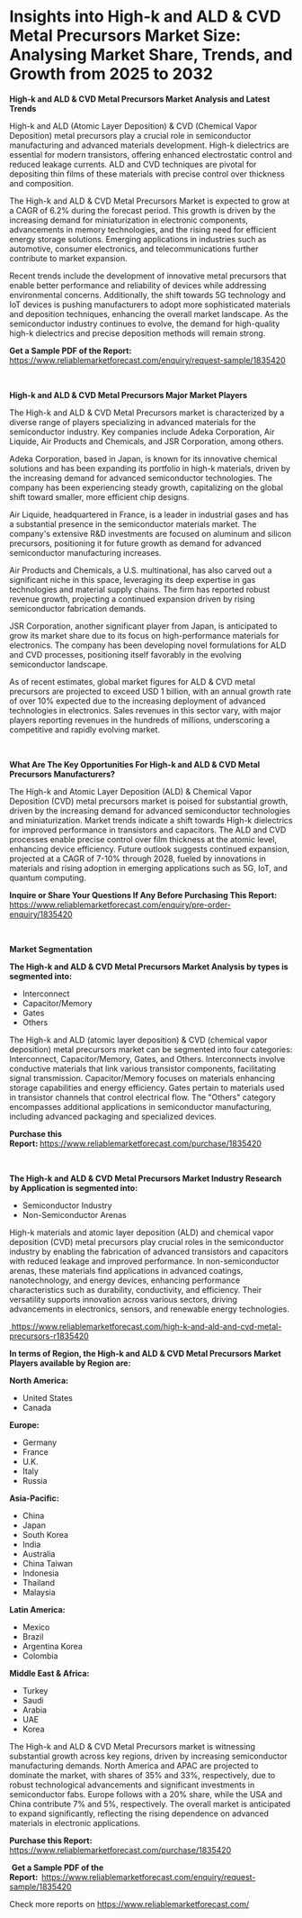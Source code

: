 <p><h1>Insights into High-k and ALD & CVD Metal Precursors Market Size: Analysing Market Share, Trends, and Growth from 2025 to 2032</h1></p><p><strong>High-k and ALD & CVD Metal Precursors Market Analysis and Latest Trends</strong></p>
<p><p>High-k and ALD (Atomic Layer Deposition) & CVD (Chemical Vapor Deposition) metal precursors play a crucial role in semiconductor manufacturing and advanced materials development. High-k dielectrics are essential for modern transistors, offering enhanced electrostatic control and reduced leakage currents. ALD and CVD techniques are pivotal for depositing thin films of these materials with precise control over thickness and composition.</p><p>The High-k and ALD & CVD Metal Precursors Market is expected to grow at a CAGR of 6.2% during the forecast period. This growth is driven by the increasing demand for miniaturization in electronic components, advancements in memory technologies, and the rising need for efficient energy storage solutions. Emerging applications in industries such as automotive, consumer electronics, and telecommunications further contribute to market expansion.</p><p>Recent trends include the development of innovative metal precursors that enable better performance and reliability of devices while addressing environmental concerns. Additionally, the shift towards 5G technology and IoT devices is pushing manufacturers to adopt more sophisticated materials and deposition techniques, enhancing the overall market landscape. As the semiconductor industry continues to evolve, the demand for high-quality high-k dielectrics and precise deposition methods will remain strong.</p></p>
<p><strong>Get a Sample PDF of the Report:&nbsp;</strong> <a href="https://www.reliablemarketforecast.com/enquiry/request-sample/1835420?utm_campaign=3071&utm_medium=2&utm_source=Github&utm_content=ia&utm_term=26032025&utm_id=high-k-and-ald-cvd-metal-precursors">https://www.reliablemarketforecast.com/enquiry/request-sample/1835420</a></p>
<p>&nbsp;</p>
<p><strong>High-k and ALD & CVD Metal Precursors Major Market Players</strong></p>
<p><p>The High-k and ALD & CVD Metal Precursors market is characterized by a diverse range of players specializing in advanced materials for the semiconductor industry. Key companies include Adeka Corporation, Air Liquide, Air Products and Chemicals, and JSR Corporation, among others. </p><p>Adeka Corporation, based in Japan, is known for its innovative chemical solutions and has been expanding its portfolio in high-k materials, driven by the increasing demand for advanced semiconductor technologies. The company has been experiencing steady growth, capitalizing on the global shift toward smaller, more efficient chip designs.</p><p>Air Liquide, headquartered in France, is a leader in industrial gases and has a substantial presence in the semiconductor materials market. The company's extensive R&D investments are focused on aluminum and silicon precursors, positioning it for future growth as demand for advanced semiconductor manufacturing increases.</p><p>Air Products and Chemicals, a U.S. multinational, has also carved out a significant niche in this space, leveraging its deep expertise in gas technologies and material supply chains. The firm has reported robust revenue growth, projecting a continued expansion driven by rising semiconductor fabrication demands.</p><p>JSR Corporation, another significant player from Japan, is anticipated to grow its market share due to its focus on high-performance materials for electronics. The company has been developing novel formulations for ALD and CVD processes, positioning itself favorably in the evolving semiconductor landscape.</p><p>As of recent estimates, global market figures for ALD & CVD metal precursors are projected to exceed USD 1 billion, with an annual growth rate of over 10% expected due to the increasing deployment of advanced technologies in electronics. Sales revenues in this sector vary, with major players reporting revenues in the hundreds of millions, underscoring a competitive and rapidly evolving market.</p></p>
<p>&nbsp;</p>
<p><strong>What Are The Key Opportunities For High-k and ALD & CVD Metal Precursors Manufacturers?</strong></p>
<p><p>The High-k and Atomic Layer Deposition (ALD) & Chemical Vapor Deposition (CVD) metal precursors market is poised for substantial growth, driven by the increasing demand for advanced semiconductor technologies and miniaturization. Market trends indicate a shift towards High-k dielectrics for improved performance in transistors and capacitors. The ALD and CVD processes enable precise control over film thickness at the atomic level, enhancing device efficiency. Future outlook suggests continued expansion, projected at a CAGR of 7-10% through 2028, fueled by innovations in materials and rising adoption in emerging applications such as 5G, IoT, and quantum computing.</p></p>
<p><strong>Inquire or Share Your Questions If Any Before Purchasing This Report:</strong> <a href="https://www.reliablemarketforecast.com/enquiry/pre-order-enquiry/1835420?utm_campaign=3071&utm_medium=2&utm_source=Github&utm_content=ia&utm_term=26032025&utm_id=high-k-and-ald-cvd-metal-precursors">https://www.reliablemarketforecast.com/enquiry/pre-order-enquiry/1835420</a></p>
<p>&nbsp;</p>
<p><strong>Market Segmentation</strong></p>
<p><strong>The High-k and ALD & CVD Metal Precursors Market Analysis by types is segmented into:</strong></p>
<p><ul><li>Interconnect</li><li>Capacitor/Memory</li><li>Gates</li><li>Others</li></ul></p>
<p><p>The High-k and ALD (atomic layer deposition) & CVD (chemical vapor deposition) metal precursors market can be segmented into four categories: Interconnect, Capacitor/Memory, Gates, and Others. Interconnects involve conductive materials that link various transistor components, facilitating signal transmission. Capacitor/Memory focuses on materials enhancing storage capabilities and energy efficiency. Gates pertain to materials used in transistor channels that control electrical flow. The "Others" category encompasses additional applications in semiconductor manufacturing, including advanced packaging and specialized devices.</p></p>
<p><strong>Purchase this Report:&nbsp;</strong><a href="https://www.reliablemarketforecast.com/purchase/1835420?utm_campaign=3071&utm_medium=2&utm_source=Github&utm_content=ia&utm_term=26032025&utm_id=high-k-and-ald-cvd-metal-precursors">https://www.reliablemarketforecast.com/purchase/1835420</a></p>
<p>&nbsp;</p>
<p><strong>The High-k and ALD & CVD Metal Precursors Market Industry Research by Application is segmented into:</strong></p>
<p><ul><li>Semiconductor Industry</li><li>Non-Semiconductor Arenas</li></ul></p>
<p><p>High-k materials and atomic layer deposition (ALD) and chemical vapor deposition (CVD) metal precursors play crucial roles in the semiconductor industry by enabling the fabrication of advanced transistors and capacitors with reduced leakage and improved performance. In non-semiconductor arenas, these materials find applications in advanced coatings, nanotechnology, and energy devices, enhancing performance characteristics such as durability, conductivity, and efficiency. Their versatility supports innovation across various sectors, driving advancements in electronics, sensors, and renewable energy technologies.</p></p>
<p><a href="https://www.reliablemarketforecast.com/high-k-and-ald-and-cvd-metal-precursors-r1835420?utm_campaign=3071&utm_medium=2&utm_source=Github&utm_content=ia&utm_term=26032025&utm_id=high-k-and-ald-cvd-metal-precursors">&nbsp;https://www.reliablemarketforecast.com/high-k-and-ald-and-cvd-metal-precursors-r1835420</a></p>
<p><strong>In terms of Region, the High-k and ALD & CVD Metal Precursors Market Players available by Region are:</strong></p>
<p>
    <p> <strong> North America: </strong>
        <ul>
            <li>United States</li>
            <li>Canada</li>
        </ul>
        </p> 
    <p> <strong> Europe: </strong>
        <ul>
            <li>Germany</li>
            <li>France</li>
            <li>U.K.</li>
            <li>Italy</li>
            <li>Russia</li>
        </ul>
        </p> 
    <p> <strong> Asia-Pacific: </strong>
        <ul>
            <li>China</li>
            <li>Japan</li>
            <li>South Korea</li>
            <li>India</li>
            <li>Australia</li>
            <li>China Taiwan</li>
            <li>Indonesia</li>
            <li>Thailand</li>
            <li>Malaysia</li>
        </ul>
        </p> 
    <p> <strong> Latin America: </strong>
        <ul>
            <li>Mexico</li>
            <li>Brazil</li>
            <li>Argentina Korea</li>
            <li>Colombia</li>
        </ul>
        </p> 
    <p> <strong> Middle East & Africa: </strong>
        <ul>
            <li>Turkey</li>
            <li>Saudi</li>
            <li>Arabia</li>
            <li>UAE</li>
            <li>Korea</li>
        </ul>
    </p>
    </p>
<p><p>The High-k and ALD & CVD Metal Precursors market is witnessing substantial growth across key regions, driven by increasing semiconductor manufacturing demands. North America and APAC are projected to dominate the market, with shares of 35% and 33%, respectively, due to robust technological advancements and significant investments in semiconductor fabs. Europe follows with a 20% share, while the USA and China contribute 7% and 5%, respectively. The overall market is anticipated to expand significantly, reflecting the rising dependence on advanced materials in electronic applications.</p></p>
<p><strong>Purchase this Report: </strong><a href="https://www.reliablemarketforecast.com/purchase/1835420?utm_campaign=3071&utm_medium=2&utm_source=Github&utm_content=ia&utm_term=26032025&utm_id=high-k-and-ald-cvd-metal-precursors">https://www.reliablemarketforecast.com/purchase/1835420</a></p>
<p>&nbsp;<strong>Get a Sample PDF of the Report:&nbsp;&nbsp;</strong><a href="https://www.reliablemarketforecast.com/enquiry/request-sample/1835420?utm_campaign=3071&utm_medium=2&utm_source=Github&utm_content=ia&utm_term=26032025&utm_id=high-k-and-ald-cvd-metal-precursors">https://www.reliablemarketforecast.com/enquiry/request-sample/1835420</a></p>
<p><strong></strong></p>
<p>Check more reports on <a href="https://www.reliablemarketforecast.com/?utm_campaign=3071&utm_medium=2&utm_source=Github&utm_content=ia&utm_term=26032025&utm_id=high-k-and-ald-cvd-metal-precursors">https://www.reliablemarketforecast.com/</a></p>
